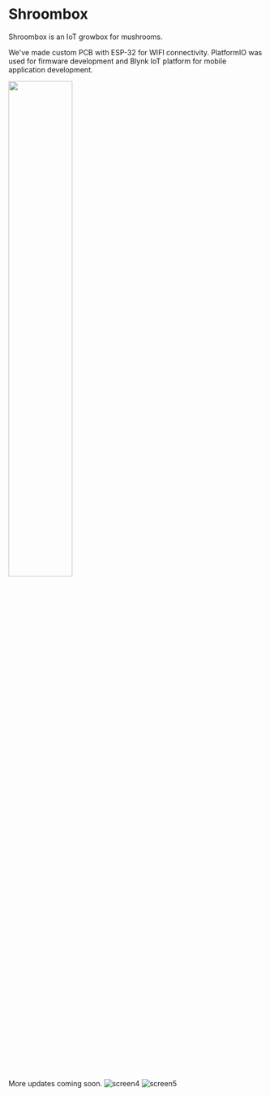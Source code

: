 # Shroombox
Shroombox is an IoT growbox for mushrooms.

We've made custom PCB with ESP-32 for WIFI connectivity. PlatformIO was used for firmware development and Blynk IoT platform for mobile application development.


<img src="!https://user-images.githubusercontent.com/62114221/168135903-5e164c6f-2e40-4e95-b18e-9f6f2381066e.jpg"  height="50%">

More updates coming soon.
![screen4](https://user-images.githubusercontent.com/62114221/169571187-8a244424-a46d-4e1d-8c5b-bdc89a0cdde7.png)
![screen5](https://user-images.githubusercontent.com/62114221/169571206-ede849d2-a672-423d-963b-055eeea52ae8.png)
